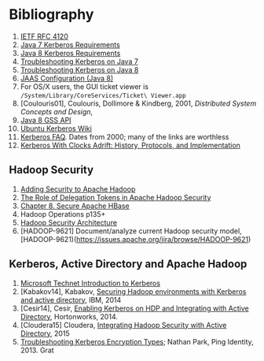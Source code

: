 <!---
  Licensed under the Apache License, Version 2.0 (the "License");
  you may not use this file except in compliance with the License.
  You may obtain a copy of the License at
  
   http://www.apache.org/licenses/LICENSE-2.0
  
  Unless required by applicable law or agreed to in writing, software
  distributed under the License is distributed on an "AS IS" BASIS,
  WITHOUT WARRANTIES OR CONDITIONS OF ANY KIND, either express or implied.
  See the License for the specific language governing permissions and
  limitations under the License. See accompanying LICENSE file.
-->
# Bibliography

1. [IETF RFC 4120](https://www.ietf.org/rfc/rfc4120.txt)
1. [Java 7 Kerberos Requirements](http://docs.oracle.com/javase/7/docs/technotes/guides/security/jgss/tutorials/KerberosReq.html)
1. [Java 8 Kerberos Requirements](http://docs.oracle.com/javase/8/docs/technotes/guides/security/jgss/tutorials/KerberosReq.html)
1. [Troubleshooting Kerberos on Java 7](http://docs.oracle.com/javase/7/docs/technotes/guides/security/jgss/tutorials/Troubleshooting.html)
1. [Troubleshooting Kerberos on Java 8](http://docs.oracle.com/javase/8/docs/technotes/guides/security/jgss/tutorials/Troubleshooting.html)
1. [JAAS Configuration (Java 8)](http://docs.oracle.com/javase/8/docs/technotes/guides/security/jgss/tutorials/LoginConfigFile.html)
1. For OS/X users, the GUI ticket viewer is `/System/Library/CoreServices/Ticket\ Viewer.app`
1. [Coulouris01], Coulouris, Dollimore & Kindberg, 2001, *Distributed System Concepts and Design*,
1. [Java 8 GSS API](https://docs.oracle.com/javase/8/docs/technotes/guides/security/jgss/jgss-features.html)
1. [Ubuntu Kerberos Wiki](https://help.ubuntu.com/community/Kerberos)
1. [Kerberos FAQ](http://www.cmf.nrl.navy.mil/krb/kerberos-faq.html). Dates from 2000; many of the links are worthless
1. [Kerberos With Clocks Adrift: History, Protocols, and Implementation](http://citeseerx.ist.psu.edu/viewdoc/download?doi=10.1.1.204.9216&rep=rep1&type=pdf)


## Hadoop Security

1. [Adding Security to Apache Hadoop](http://hortonworks.com/wp-content/uploads/2011/10/security-design_withCover-1.pdf)
1. [The Role of Delegation Tokens in Apache Hadoop Security](http://hortonworks.com/blog/the-role-of-delegation-tokens-in-apache-hadoop-security/)
1. [Chapter 8. Secure Apache HBase](http://hbase.apache.org/book/security.html)
1. Hadoop Operations p135+
1. [Hadoop Security Architecture](http://www.slideshare.net/oom65/hadoop-security-architecture)
1. [HADOOP-9621] Document/analyze current Hadoop security model, [HADOOP-9621)(https://issues.apache.org/jira/browse/HADOOP-9621)



## Kerberos, Active Directory and Apache Hadoop

1. [Microsoft Technet Introduction to Kerberos](https://technet.microsoft.com/en-us/library/cc772815(v=ws.10).aspx)
1. [Kabakov14], Kabakov,
   [Securing Hadoop environments with Kerberos and active directory](https://developer.ibm.com/hadoop/blog/2014/09/03/securing-hadoop-environments-kerberos-active-directory/),
   IBM, 2014
1. [Cesir14], Cesir,
   [Enabling Kerberos on HDP and Integrating with Active Directory](http://hortonworks.com/blog/enabling-kerberos-hdp-active-directory-integration/),
   Hortonworks, 2014.
1. [Cloudera15] Cloudera,
   [Integrating Hadoop Security with Active Directory](http://www.cloudera.com/content/cloudera/en/documentation/core/v5-3-x/topics/cdh_sg_hadoop_security_active_directory_integrate.html),
   2015
1. [Troubleshooting Kerberos Encryption Types](https://ping.force.com/Support/servlet/fileField?retURL=%2FSupport%2Fapex%2FPingIdentityArticle%3Fid%3DkA3400000008RZLCA2&entityId=ka3400000008XOTAA2&field=Associated_File__Body__s); Nathan Park, Ping Identity, 2013. Grat 
